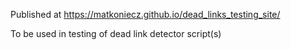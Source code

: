 Published at https://matkoniecz.github.io/dead_links_testing_site/

To be used in testing of dead link detector script(s)
